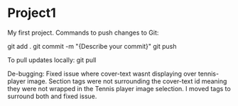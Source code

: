 # Project1
My first project.
Commands to push changes to Git:

git add .
git commit -m "{Describe your commit}"
git push

To pull updates locally: git pull

De-bugging: 
Fixed issue where cover-text wasnt displaying over tennis-player image. Section tags were not surrounding the cover-text id meaning they were not wrapped in the Tennis player image selection. I moved tags to surround both and fixed issue.